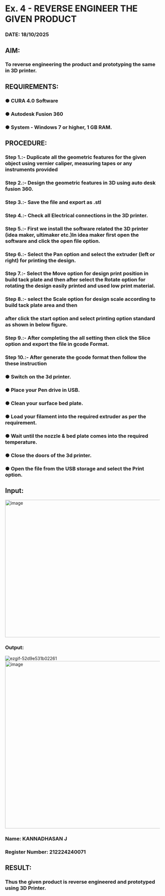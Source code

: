 # Ex. 4 - REVERSE ENGINEER THE GIVEN PRODUCT

### DATE: 18/10/2025

## AIM: 
### To reverse engineering the product and prototyping the same in 3D printer.

## REQUIREMENTS:
### ●	CURA 4.0 Software
### ●	 Autodesk Fusion 360
### ●	 System - Windows 7 or higher, 1 GB RAM.

## PROCEDURE:
### Step 1.:- Duplicate all the geometric features for the given object using vernier caliper, measuring tapes or any instruments provided
### Step 2.:- Design the geometric features in 3D using auto desk fusion 360.
### Step 3.:- Save the file and export as .stl
### Step 4.:- Check all Electrical connections in the 3D printer.
### Step 5.:- First we install the software related the 3D printer (idea maker, ultimaker etc.)In idea maker first open the software and click the open file option.
### Step 6.:- Select the Pan option and select the extruder (left or right) for printing the design.
### Step 7.:- Select the Move option for design print position in build tack plate and then after select the Rotate option for rotating the design easily printed and used low print material.
### Step 8.:- select the Scale option for design scale according to build tack plate area and then
### after click the start option and select printing option standard as shown in below figure.
### Step 9.:- After completing the all setting then click the Slice option and export the file in gcode Format.
### Step 10.:- After generate the gcode format then follow the these instruction 
  ###   ●	Switch on the 3d printer.
  ###   ●	Place your Pen drive in USB.
  ###   ●	Clean your surface bed plate.
  ###   ●	Load your filament into the required extruder as per the requirement.
  ###   ●	Wait until the nozzle & bed plate comes into the required temperature.
  ###   ●	Close the doors of the 3d printer.
  ###   ●	Open the file from the USB storage and select the Print option.

## Input:
<img width="666" height="446" alt="image" src="https://github.com/user-attachments/assets/496d8ec8-81da-4730-8e36-2e9ecd7f8f83" />

### Output:
![ezgif-52d9e531b02261](https://github.com/user-attachments/assets/dcc65457-964b-40e5-9ea4-cb31db1461b4)
<img width="1268" height="543" alt="image" src="https://github.com/user-attachments/assets/f3c436ad-302b-4558-8bd0-7841e7aa22e3" />

### Name: **KANNADHASAN J**
### Register Number: **212224240071**

## RESULT:
###   Thus the given product is reverse engineered and prototyped using 3D Printer.
